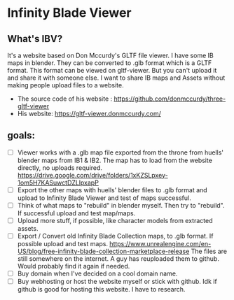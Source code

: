# Infinity Blade Viewer 
## What's IBV?
It's a website based on Don Mccurdy's GLTF file viewer. I have some IB maps in blender. They can be converted to .glb format which is a GLTF format.
This format can be viewed on gltf-viewer. But you can't upload it and share it with someone else. I want to share IB maps and Assets without making people upload files to a website. 
- The source code of his website : https://github.com/donmccurdy/three-gltf-viewer 
- His website: https://gltf-viewer.donmccurdy.com/

## goals:
- [ ] Viewer works with a .glb map file exported from the throne from 
huells' blender maps from IB1 & IB2. The map has to load from the website directly, no uploads required.
https://drive.google.com/drive/folders/1xKZSLpxey-1om5H7KASuwctDZLlpxapP
- [ ] Export the other maps with huells' blender files to .glb format and upload to Infinity Blade Viewer and test of maps successful.
- [ ] Think of what maps to "rebuild" in blender myself. Then try to "rebuild". If successful upload and test map/maps. 
- [ ] Upload more stuff, if possible, like character models from extracted assets.
- [ ] Export / Convert old Infinity Blade Collection maps, to .glb format. If possible upload and test maps.
      https://www.unrealengine.com/en-US/blog/free-infinity-blade-collection-marketplace-release
      The files are still somewhere on the internet. A guy has reuploaded them to github. Would probably find it again if needed.
- [ ] Buy domain when I've decided on a cool domain name.
- [ ] Buy webhosting or host the website myself or stick with github. Idk if github is good for hosting this website. I have to research.
